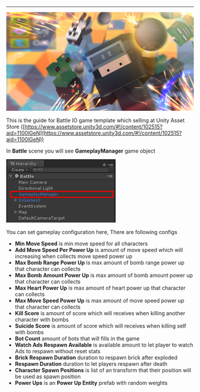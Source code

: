 * * *

![](../images/11CARlGsibDu3O1egaKn93w.png)

This is the guide for Battle IO game template which selling at Unity Asset Store ([https://www.assetstore.unity3d.com/#!/content/102515?aid=1100lGeN](https://www.assetstore.unity3d.com/#!/content/102515?aid=1100lGeN))

In **Battle** scene you will see **GameplayManager** game object

![](../images/0URWpe6BoibzIOO07.png)

You can set gameplay configuration here, There are following configs

*   **Min Move Speed** is min move speed for all characters
*   **Add Move Speed Per Power Up** is amount of move speed which will increasing when collects move speed power up
*   **Max Bomb Range Power Up** is max amount of bomb range power up that character can collects
*   **Max Bomb Amount Power Up** is max amount of bomb amount power up that character can collects
*   **Max Heart Power Up** is max amount of heart power up that character can collects
*   **Max Move Speed Power Up** is max amount of move speed power up that character can collects
*   **Kill Score** is amount of score which will receives when killing another character with bombs
*   **Suicide Score** is amount of score which will receives when killing self with bombs
*   **Bot Count** amount of bots that will fills in the game
*   **Watch Ads Respawn Available** is available amount to let player to watch Ads to respawn without reset stats
*   **Brick Respawn Duration** duration to respawn brick after exploded
*   **Respawn Duration** duration to let players respawn after death
*   **Character Spawn Positions** is list of an transform that their position will be used as spawn position
*   **Power Ups** is an **Power Up Entity** prefab with random weights